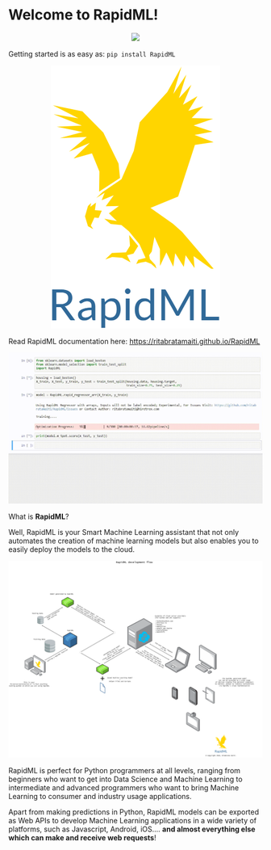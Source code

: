 Welcome to RapidML!
===================================
<p align="center">
<img src="https://camo.githubusercontent.com/129d50476dfce13b437287f5201239584dc65433/68747470733a2f2f696d672e736869656c64732e696f2f62616467652f557365642042792d3434352050726f6a656374732028507950492044617461292d626c75652e7376673f6c696e6b3d68747470733a2f2f707970692e6f72672f70726f6a6563742f52617069644d4c2f266c696e6b3d68747470733a2f2f707970692e6f72672f70726f6a6563742f52617069644d4c2f">
</p>

Getting started is as easy as: ``pip install RapidML``
<p align="center">
<img src="logo.png">
</p>

Read RapidML documentation here: https://ritabratamaiti.github.io/RapidML

<p align="center">
<img src="demovid.gif">
</p>

What is **RapidML**?

Well, RapidML is your Smart Machine Learning assistant that not only
automates the creation of machine learning models but also enables you
to easily deploy the models to the cloud.

![(Click to enlarge)]

RapidML is perfect for Python programmers at all levels, ranging from
beginners who want to get into Data Science and Machine Learning to
intermediate and advanced programmers who want to bring Machine Learning
to consumer and industry usage applications.

Apart from making predictions in Python, RapidML models can be exported
as Web APIs to develop Machine Learning applications in a wide variety
of platforms, such as Javascript, Android, iOS.... **and almost
everything else which can make and receive web requests**!



  [(Click to enlarge)]: RapidMLChart1.png
